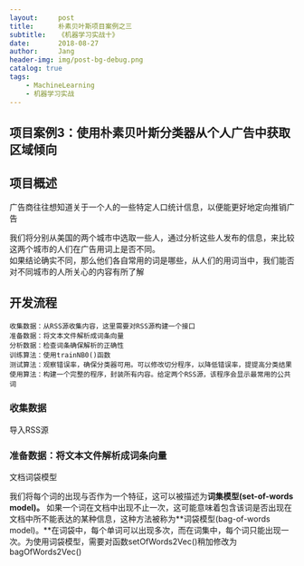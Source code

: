 ```yaml
---
layout:     post
title:      朴素贝叶斯项目案例之三
subtitle:   《机器学习实战十》
date:       2018-08-27
author:     Jang
header-img: img/post-bg-debug.png
catalog: true
tags:
    - MachineLearning
    - 机器学习实战
---
```


## 项目案例3：使用朴素贝叶斯分类器从个人广告中获取区域倾向<br>

## 项目概述<br>

广告商往往想知道关于一个人的一些特定人口统计信息，以便能更好地定向推销广告<br>

我们将分别从美国的两个城市中选取一些人，通过分析这些人发布的信息，来比较这两个城市的人们在广告用词上是否不同。<br>
如果结论确实不同，那么他们各自常用的词是哪些，从人们的用词当中，我们能否对不同城市的人所关心的内容有所了解<br>

## 开发流程<br>
```
收集数据：从RSS源收集内容，这里需要对RSS源构建一个接口
准备数据：将文本文件解析成词条向量
分析数据：检查词条确保解析的正确性
训练算法：使用trainNB0()函数
测试算法：观察错误率，确保分类器可用。可以修改切分程序，以降低错误率，提提高分类结果
使用算法：构建一个完整的程序，封装所有内容。给定两个RSS源，该程序会显示最常用的公共词
```

### 收集数据<br>
导入RSS源

### 准备数据：将文本文件解析成词条向量<br>

文档词袋模型<br>

我们将每个词的出现与否作为一个特征，这可以被描述为**词集模型(set-of-words model)。** 如果一个词在文档中出现不止一次，这可能意味着包含该词是否出现在文档中所不能表达的某种信息，这种方法被称为**词袋模型(bag-of-words model)。**在词袋中，每个单词可以出现多次，而在词集中，每个词只能出现一次。为使用词袋模型，需要对函数setOfWords2Vec()稍加修改为bagOfWords2Vec()<br>


